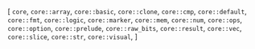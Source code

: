 [
    `core`,
    `core::array`,
    `core::basic`,
    `core::clone`,
    `core::cmp`,
    `core::default`,
    `core::fmt`,
    `core::logic`,
    `core::marker`,
    `core::mem`,
    `core::num`,
    `core::ops`,
    `core::option`,
    `core::prelude`,
    `core::raw_bits`,
    `core::result`,
    `core::vec`,
    `core::slice`,
    `core::str`,
    `core::visual`,
]